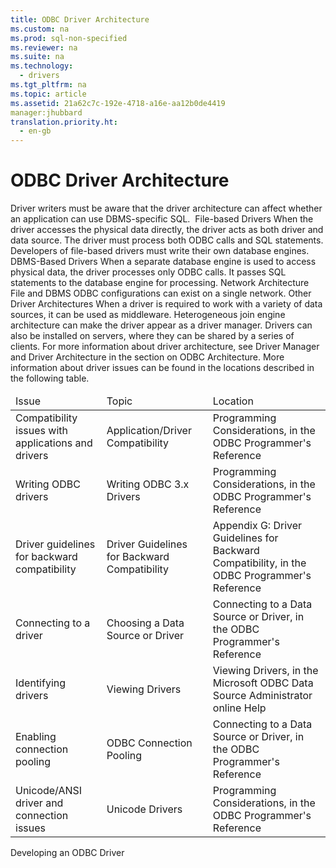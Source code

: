 ```yaml
---
title: ODBC Driver Architecture
ms.custom: na
ms.prod: sql-non-specified
ms.reviewer: na
ms.suite: na
ms.technology: 
  - drivers
ms.tgt_pltfrm: na
ms.topic: article
ms.assetid: 21a62c7c-192e-4718-a16e-aa12b0de4419
manager:jhubbard
translation.priority.ht: 
  - en-gb
---
```

# ODBC Driver Architecture
<?xml version="1.0" encoding="utf-8"?>
<developerConceptualDocument xmlns="http://ddue.schemas.microsoft.com/authoring/2003/5" xmlns:xlink="http://www.w3.org/1999/xlink" xmlns:xsi="http://www.w3.org/2001/XMLSchema-instance" xsi:schemaLocation="http://ddue.schemas.microsoft.com/authoring/2003/5 http://dduestorage.blob.core.windows.net/ddueschema/developer.xsd">
  <introduction>
    <para>Driver writers must be aware that the driver architecture can affect whether an application can use DBMS-specific SQL.</para>
    <mediaLink>
      <image xlink:href="a7e36702-e367-4d10-803c-b6fa7e2dc4b9" />
    </mediaLink>
    <para>
      <legacyLink xlink:href="d92e0c5c-d176-4282-bbe1-d449e2223d50">File-based Drivers</legacyLink>
    </para>
    <para>When the driver accesses the physical data directly, the driver acts as both driver and data source. The driver must process both ODBC calls and SQL statements. Developers of file-based drivers must write their own database engines.</para>
    <para>
      <legacyLink xlink:href="e2208ee0-4cd6-4f0d-bb71-a0b54f7d9330">DBMS-Based Drivers</legacyLink>
    </para>
    <para>When a separate database engine is used to access physical data, the driver processes only ODBC calls. It passes SQL statements to the database engine for processing. </para>
    <para>
      <legacyLink xlink:href="e14ae90f-87b3-4bcf-b69a-1773e2c2a1c5">Network Architecture</legacyLink>
    </para>
    <para>File and DBMS ODBC configurations can exist on a single network.</para>
    <para>
      <legacyLink xlink:href="1cad06ee-5940-4361-8d01-7d850db1dd66">Other Driver Architectures</legacyLink>
    </para>
    <para>When a driver is required to work with a variety of data sources, it can be used as middleware. Heterogeneous join engine architecture can make the driver appear as a driver manager. Drivers can also be installed on servers, where they can be shared by a series of clients.</para>
    <para>For more information about driver architecture, see <legacyLink xlink:href="559e4de1-16c9-4998-94f5-6431122040cd">Driver Manager</legacyLink> and <legacyLink xlink:href="c5003413-0cc1-4f41-b877-a64e2f5ab118">Driver Architecture</legacyLink> in the section on <link xlink:href="2604f492-587b-4a51-9876-59a7870b3ef2">ODBC Architecture</link>. </para>
    <para>More information about driver issues can be found in the locations described in the following table.</para>
    <table xmlns:caps="http://schemas.microsoft.com/build/caps/2013/11">
      <thead>
        <tr>
          <TD>
            <para>Issue</para>
          </TD>
          <TD>
            <para>Topic</para>
          </TD>
          <TD>
            <para>Location</para>
          </TD>
        </tr>
      </thead>
      <tbody>
        <tr>
          <TD>
            <para>Compatibility issues with applications and drivers</para>
          </TD>
          <TD>
            <para>
              <legacyLink xlink:href="23ed7f5e-e945-4c36-9dbc-e0f93b6d23c5">Application/Driver Compatibility</legacyLink>
            </para>
          </TD>
          <TD>
            <para>
              <link xlink:href="6a1b7b7e-5d08-4df8-aa4a-688da7da1b30">Programming Considerations</link>, in the ODBC Programmer's Reference</para>
          </TD>
        </tr>
        <tr>
          <TD>
            <para>Writing ODBC drivers</para>
          </TD>
          <TD>
            <para>
              <legacyLink xlink:href="9b75f59b-623f-4711-9ca2-e751b3622e00">Writing ODBC 3.x Drivers</legacyLink>
            </para>
          </TD>
          <TD>
            <para>
              <link xlink:href="6a1b7b7e-5d08-4df8-aa4a-688da7da1b30">Programming Considerations</link>, in the ODBC Programmer's Reference</para>
          </TD>
        </tr>
        <tr>
          <TD>
            <para>Driver guidelines for backward compatibility</para>
          </TD>
          <TD>
            <para>
              <legacyLink xlink:href="911cd335-f2c0-4d03-9739-1078308a678a">Driver Guidelines for Backward Compatibility</legacyLink>
            </para>
          </TD>
          <TD>
            <para>
              <link xlink:href="911cd335-f2c0-4d03-9739-1078308a678a">Appendix G: Driver Guidelines for Backward Compatibility</link>, in the ODBC Programmer's Reference</para>
          </TD>
        </tr>
        <tr>
          <TD>
            <para>Connecting to a driver</para>
          </TD>
          <TD>
            <para>
              <legacyLink xlink:href="10aaf570-01ab-4478-8339-bdde2a5e3dd1">Choosing a Data Source or Driver</legacyLink>
            </para>
          </TD>
          <TD>
            <para>
              <link xlink:href="e93027ab-9e60-47b7-ba96-8289dae32a22">Connecting to a Data Source or Driver</link>, in the ODBC Programmer's Reference</para>
          </TD>
        </tr>
        <tr>
          <TD>
            <para>Identifying drivers</para>
          </TD>
          <TD>
            <para>
              <legacyLink xlink:href="6d43ae52-c6f8-4f07-8911-4d5278dd439e">Viewing Drivers</legacyLink>
            </para>
          </TD>
          <TD>
            <para>
              <link xlink:href="6d43ae52-c6f8-4f07-8911-4d5278dd439e">Viewing Drivers</link>, in the Microsoft ODBC Data Source Administrator online Help</para>
          </TD>
        </tr>
        <tr>
          <TD>
            <para>Enabling connection pooling </para>
          </TD>
          <TD>
            <para>
              <legacyLink xlink:href="ee95ffdb-5aa1-49a3-beb2-7695b27c3df9">ODBC Connection Pooling</legacyLink>
            </para>
          </TD>
          <TD>
            <para>
              <link xlink:href="e93027ab-9e60-47b7-ba96-8289dae32a22">Connecting to a Data Source or Driver</link>, in the ODBC Programmer's Reference</para>
          </TD>
        </tr>
        <tr>
          <TD>
            <para>Unicode/ANSI driver and connection issues</para>
          </TD>
          <TD>
            <para>
              <legacyLink xlink:href="3b4742d5-74fb-4aff-aa21-d83a0064d73d">Unicode Drivers</legacyLink>
            </para>
          </TD>
          <TD>
            <para>
              <link xlink:href="6a1b7b7e-5d08-4df8-aa4a-688da7da1b30">Programming Considerations</link>, in the ODBC Programmer's Reference</para>
          </TD>
        </tr>
      </tbody>
    </table>
  </introduction>
  <relatedTopics>
    <link xlink:href="3225a011-5605-46ba-bb74-1ca6106a5271">Developing an ODBC Driver</link>
  </relatedTopics>
</developerConceptualDocument>